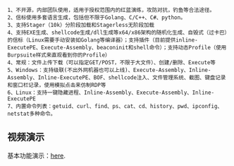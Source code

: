 ```
1、不开源，内部团队使用，适用于授权范围内的红蓝演练，攻防对抗，钓鱼等合法途径。
2、信标使用多套语言生成，包括但不限于Golang、C/C++、C#、python。
3、支持Stager（10k）分阶段加载和Stagerless无阶段加载
4、支持EXE生成、shellcode生成/dll生成等x64/x86架构的随机化生成、自毁式（过卡巴）的信标（Linux需要手动安装如Golang等编译器）；支持插件（目前提供inline-ExecutePE、Execute-Assembly、beaconinit和shell命令）；支持动态Profile（使用Burpsuite样式来直观看到你的Profile）
4、常规：文件上传下载（可以指定GET/POST，不限于大文件）、创建/删除、Execute等
5、Windows：支持级联(不出外网机器也可以上线)、Execute-Assembly、Inline-Assembly、Inline-ExecutePE、BOF、shellcode注入、文件管理系统、截图、键盘记录和窗口栏记录，使用模拟点击来仿制RDP等
6、Linux：支持一键隐藏进程、Inline-Assembly、Execute-Assembly、Inline-ExecutePE
7、内置命令列表：getuid、curl、find、ps、cat、cd、history、pwd、ipconfig、netstat多种命令。
```
## 视频演示


基本功能演示：[here](https://github.com/joker-xiaoyan/Cat2d0g/blob/main/C2%E5%B1%95%E7%A4%BA.mp4).
